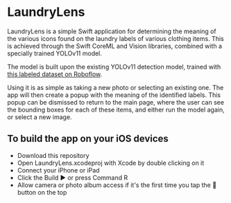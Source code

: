 # LaundryLens

LaundryLens is a simple Swift application for determining the meaning of the various icons found on the laundry labels of various clothing items. This is achieved through the Swift CoreML and Vision libraries, combined with a specially trained YOLOv11 model.

The model is built upon the existing YOLOv11 detection model, trained with [this labeled dataset on Roboflow](https://universe.roboflow.com/test-ah8ju/washinglablerecognition-0yaja).

Using it is as simple as taking a new photo or selecting an existing one. The app will then create a popup with the meaning of the identified labels. This popup can be dismissed to return to the main page, where the user can see the bounding boxes for each of these items, and either run the model again, or select a new image.

## To build the app on your iOS devices
* Download this repository
* Open LaundryLens.xcodeproj with Xcode by double clicking on it
* Connect your iPhone or iPad
* Click the Build ▶️ or press Command R
* Allow camera or photo album access if it's the first time you tap the 📸 button on the top